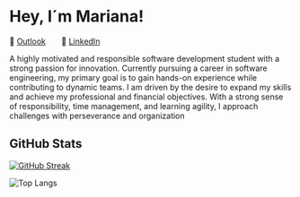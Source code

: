 # Hey, I´m Mariana!

📧 [Outlook](mailto:marianalarag@outlook.com)  🔗 [LinkedIn](https://www.linkedin.com/in//mariana-lara-5a5b5b296/)


A highly motivated and responsible software
 development student with a strong passion for
 innovation. Currently pursuing a career in software
 engineering, my primary goal is to gain hands-on
 experience while contributing to dynamic teams. I am
 driven by the desire to expand my skills and achieve my
 professional and financial objectives. With a strong
 sense of responsibility, time management, and learning
 agility, I approach challenges with perseverance and
 organization


## GitHub Stats
[![GitHub Streak](https://github-readme-streak-stats.herokuapp.com?user=marianalarag&theme=dracula)](https://git.io/streak-stats)

![Top Langs](https://github-readme-stats.vercel.app/api/top-langs/?username=marianalarag&layout=compact&theme=dracula)

